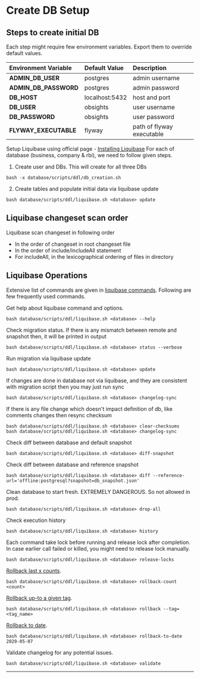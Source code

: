 # Create DB Setup

## Steps to create initial DB
Each step might require few environment variables. Export them to override default values.

| Environment Variable  | Default Value  | Description               |
|:----------------------|:---------------|:--------------------------|
| **ADMIN_DB_USER**     | postgres       | admin username            |
| **ADMIN_DB_PASSWORD** | postgres       | admin password            |
| **DB_HOST**           | localhost:5432 | host and port             |
| **DB_USER**           | obsights       | user username             |
| **DB_PASSWORD**       | obsights       | user password             |
| **FLYWAY_EXECUTABLE** | flyway         | path of flyway executable |

Setup Liquibase using official page - [Installing Liquibase](https://docs.liquibase.com/install/home.html)
For each of database (business, company & rbi), we need to follow given steps.

1. Create user and DBs. This will create for all three DBs
```shell
bash -x database/scripts/ddl/db_creation.sh
```

2. Create tables and populate initial data via liquibase update
```shell
bash database/scripts/ddl/liquibase.sh <database> update
```

## Liquibase changeset scan order
Liquibase scan changeset in following order
* In the order of changeset in root changeset file
* In the order of include/includeAll statement
* For includeAll, in the lexicographical ordering of files in directory

## Liquibase Operations

Extensive list of commands are given in [liquibase commands](https://docs.liquibase.com/commands/home.html). Following are few frequently used commands.

Get help about liquibase command and options.
```shell
bash database/scripts/ddl/liquibase.sh <database> --help
```

Check migration status. If there is any mismatch between remote and snapshot then, it will be printed in output
```shell
bash database/scripts/ddl/liquibase.sh <database> status --verbose
```

Run migration via liquibase update
```shell
bash database/scripts/ddl/liquibase.sh <database> update
```

If changes are done in database not via liquibase, and they are consistent with migration script then you may just run sync
```shell
bash database/scripts/ddl/liquibase.sh <database> changelog-sync
```

If there is any file change which doesn't impact definition of db, like comments changes then resync checksum
```shell
bash database/scripts/ddl/liquibase.sh <database> clear-checksums
bash database/scripts/ddl/liquibase.sh <database> changelog-sync
```

Check diff between database and default snapshot
```shell
bash database/scripts/ddl/liquibase.sh <database> diff-snapshot
```

Check diff between database and reference snapshot
```shell
bash database/scripts/ddl/liquibase.sh <database> diff --reference-url='offline:postgresql?snapshot=db_snapshot.json'
```

Clean database to start fresh. EXTREMELY DANGEROUS. So not allowed in prod.
```shell
bash database/scripts/ddl/liquibase.sh <database> drop-all
```

Check execution history 
```shell
bash database/scripts/ddl/liquibase.sh <database> history
```

Each command take lock before running and release lock after completion.
In case earlier call failed or killed, you might need to release lock manually.
```shell
bash database/scripts/ddl/liquibase.sh <database> release-locks
```

[Rollback last x counts](https://docs.liquibase.com/commands/rollback/rollback-count.html).
```shell
bash database/scripts/ddl/liquibase.sh <database> rollback-count <count>
```

[Rollback up-to a given tag](https://docs.liquibase.com/commands/rollback/rollback-by-tag.html).
```shell
bash database/scripts/ddl/liquibase.sh <database> rollback --tag=<tag_name>
```

[Rollback to date](https://docs.liquibase.com/commands/rollback/rollback-to-date.html).
```shell
bash database/scripts/ddl/liquibase.sh <database> rollback-to-date 2020-05-07
```

Validate changelog for any potential issues.
```shell
bash database/scripts/ddl/liquibase.sh <database> validate
```

---------------------------------------------------------------------